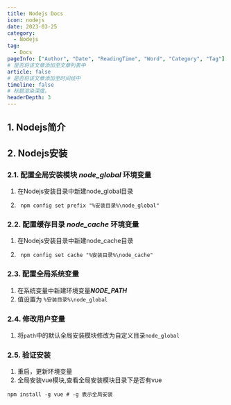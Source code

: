 ```yaml
---
title: Nodejs Docs
icon: nodejs
date: 2023-03-25
category: 
  - Nodejs
tag:
  - Docs
pageInfo: ["Author", "Date", "ReadingTime", "Word", "Category", "Tag"]
# 是否将该文章添加至文章列表中
article: false
# 是否将该文章添加至时间线中
timeline: false
# 标题渲染深度。
headerDepth: 3
---
```

## 1. Nodejs简介

## 2. Nodejs安装
### 2.1. 配置全局安装模块 _node_global_ 环境变量
1. 在Nodejs安装目录中新建node_global目录
2. ```shell
    npm config set prefix "%安装目录%\node_global"
    ```
### 2.2. 配置缓存目录 _node_cache_ 环境变量
1. 在Nodejs安装目录中新建node_cache目录
2. ```shell
    npm config set cache "%安装目录%\node_cache"
    ```
### 2.3. 配置全局系统变量
1. 在系统变量中新建环境变量***NODE_PATH***
2. 值设置为 `%安装目录%\node_global`

### 2.4. 修改用户变量
1. 将`path`中的默认全局安装模块修改为自定义目录`node_global`

### 2.5. 验证安装
1. 重启，更新环境变量
2. 全局安装vue模块,查看全局安装模块目录下是否有vue
```shell
npm install -g vue # -g 表示全局安装
```